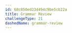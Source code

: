 ```yaml
---
id: 68c850ed23d494c9be5cb22a
title: Grammar Review
challengeType: 21
dashedName: grammar-review
---
```

